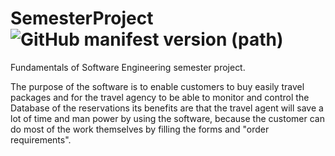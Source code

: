# SemesterProject <img alt="GitHub manifest version (path)" src="https://img.shields.io/github/manifest-json/v/Team3-SCE/SemesterProject?filename=manifest.json">
Fundamentals of Software Engineering semester project.

The purpose of the software is to enable customers to buy easily travel packages and for the travel agency
to be able to monitor and control the Database of the reservations its benefits are that the travel agent will save a lot of time and man power by using the software,
because the customer can do most of the work themselves by filling the forms and "order requirements".
